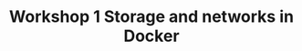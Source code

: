 ---
menu:
  sidebar:
    identifier: taller1_docker_redes_almacenamiento
    name: Workshop 1 Storage and networks in Docker
    parent: docker
    weight: 0
title: Workshop 1 Storage and networks in Docker
---